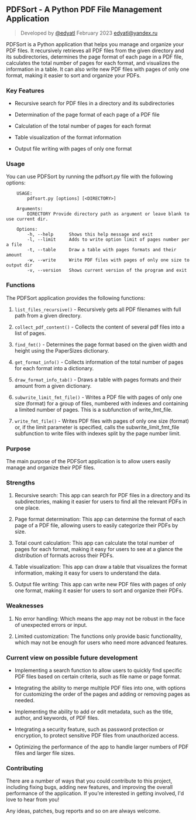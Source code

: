 ## PDFSort - A Python PDF File Management Application


>Developed by [@edyatl](https://github.com/edyatl) February 2023 <edyatl@yandex.ru>

PDFSort is a Python application that helps you manage and organize your PDF files. It recursively retrieves all PDF files from the given directory and its subdirectories, determines the page format of each page in a PDF file, calculates the total number of pages for each format, and visualizes the information in a table. It can also write new PDF files with pages of only one format, making it easier to sort and organize your PDFs.

### Key Features

* Recursive search for PDF files in a directory and its subdirectories

* Determination of the page format of each page of a PDF file

* Calculation of the total number of pages for each format

* Table visualization of the format information

* Output file writing with pages of only one format


### Usage

You can use PDFSort by running the pdfsort.py file with the following options:


```
    USAGE: 
        pdfsort.py [options] [<DIRECTORY>]

    Arguments:
        DIRECTORY Provide directory path as argument or leave blank to use current dir.

    Options:
        -h, --help      Shows this help message and exit
        -l, --limit     Adds to write option limit of pages number per a file
        -t, --table     Draw a table with pages formats and their amount
        -w, --write     Write PDF files with pages of only one size to output dir
        -v, --version   Shows current version of the program and exit
```

### Functions

The PDFSort application provides the following functions:

1. `list_files_recursive()` - Recursively gets all PDF filenames with full path from a given directory.

1. `collect_pdf_content()` - Collects the content of several pdf files into a list of pages.

1. `find_fmt()` - Determines the page format based on the given width and height using the PaperSizes dictionary.

1. `get_format_info()` - Collects information of the total number of pages for each format into a dictionary.

1. `draw_format_info_tab()` - Draws a table with pages formats and their amount from a given dictionary.

1. `subwrite_limit_fmt_file()` - Writes a PDF file with pages of only one size (format) for a group of files, numbered with indexes and containing a limited number of pages. This is a subfunction of write_fmt_file.

1. `write_fmt_file()` - Writes PDF files with pages of only one size (format) or, if the limit parameter is specified, calls the subwrite_limit_fmt_file subfunction to write files with indexes split by the page number limit.

### Purpose

The main purpose of the PDFSort application is to allow users easily manage and organize their PDF files.

### Strengths

1. Recursive search: This app can search for PDF files in a directory and its subdirectories, making it easier for users to find all the relevant PDFs in one place.


1. Page format determination: This app can determine the format of each page of a PDF file, allowing users to easily categorize their PDFs by size.


1. Total count calculation: This app can calculate the total number of pages for each format, making it easy for users to see at a glance the distribution of formats across their PDFs.


1. Table visualization: This app can draw a table that visualizes the format information, making it easy for users to understand the data.


1. Output file writing: This app can write new PDF files with pages of only one format, making it easier for users to sort and organize their PDFs.

### Weaknesses

1. No error handling: Which means the app may not be robust in the face of unexpected errors or input.


1. Limited customization: The functions only provide basic functionality, which may not be enough for users who need more advanced features.


### Current view on possible future development

* Implementing a search function to allow users to quickly find specific PDF files based on certain criteria, such as file name or page format.

* Integrating the ability to merge multiple PDF files into one, with options for customizing the order of the pages and adding or removing pages as needed.

* Implementing the ability to add or edit metadata, such as the title, author, and keywords, of PDF files.

* Integrating a security feature, such as password protection or encryption, to protect sensitive PDF files from unauthorized access.

* Optimizing the performance of the app to handle larger numbers of PDF files and larger file sizes.

### Contributing

There are a number of ways that you could contribute to this project, including fixing bugs, adding new features, and improving the overall performance of the application. If you're interested in getting involved, I'd love to hear from you!

Any ideas, patches, bug reports and so on are always welcome.

